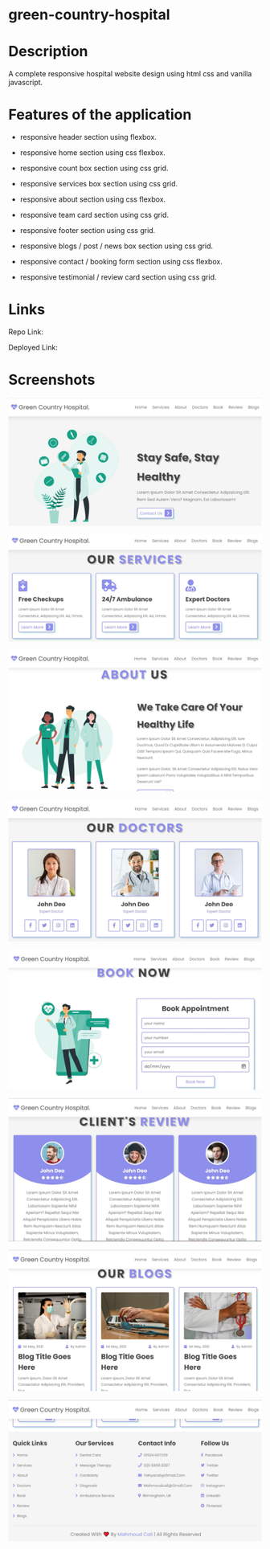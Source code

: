 # green-country-hospital
# Description
A complete responsive hospital website design using html css and vanilla javascript.

# Features of the application

 * responsive header section using flexbox.
 
 * responsive home section using css flexbox.

*  responsive count box section using css grid.

 * responsive services box section using css grid.

 * responsive about section using css flexbox.

 * responsive team card section using css grid.

* responsive footer section using css grid.

 * responsive blogs / post / news box section using css grid.

 * responsive contact / booking form section using css flexbox.

* responsive testimonial / review card section using css grid.

# Links 
Repo Link: 

Deployed Link: 

# Screenshots
![Image of contact section](image/home-screenshot.JPG)

![Image of contact section](image/service-screenshot.JPG)

![Image of contact section](image/about-screenshot.JPG)

![Image of contact section](image/doctors-section.JPG)

![Image of contact section](image/booking-screenshot.JPG)

![Image of contact section](image/review-screenshot.JPG)

![Image of contact section](image/blogs-screenshot.JPG)

![Image of contact section](image/footer-screenshot.JPG)



 

